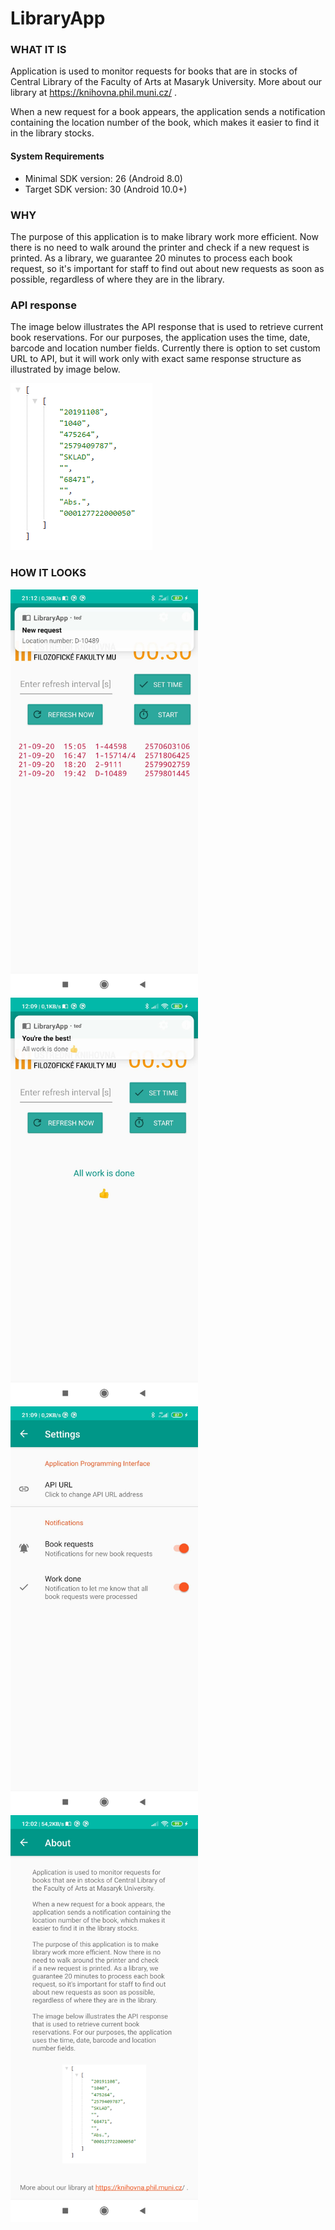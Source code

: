 # LibraryApp

### WHAT IT IS
Application is used to monitor requests for books that are in stocks of Central Library of the Faculty of Arts at Masaryk University. More about our library at https://knihovna.phil.muni.cz/ .

When a new request for a book appears, the application sends a notification containing the location number of the book, which makes it easier to find it in the library stocks.

#### System Requirements
- Minimal SDK version: 26 (Android 8.0)
- Target SDK version: 30 (Android 10.0+)

### WHY
The purpose of this application is to make library work more efficient. Now there is no need to walk around the printer and check if a new request is printed. As a library, we guarantee 20 minutes to process each book request, so it's important for staff to find out about new requests as soon as possible, regardless of where they are in the library.

### API response
The image below illustrates the API response that is used to retrieve current book reservations. For our purposes, the application uses the time, date, barcode and location number fields. Currently there is option to set custom URL to API, but it will work only with exact same response structure as illustrated by image below.
      
![API example](images/API_JSON_example.PNG)

### HOW IT LOOKS

<img src="images/main_visual.jpg" alt="drawing" width="300"/><img src="images/workDone_notif.jpg" alt="drawing" width="300"/>
<img src="images/settings_visual.jpg" alt="drawing" width="300"/> <img src="images/about_visual.jpg" alt="drawing" width="300"/>
